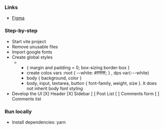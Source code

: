 ### Links

- [Figma](https://www.figma.com/file/IjFviYTTjAj6QReUX0WKic/Ignite-Feed-(Community)?node-id=0%3A1&t=VpIlTQqmIJkpB3iK-0)

### Step-by-step

- Start vite project
- Remove unusable files
- Import google fonts
- Create global styles
  - * { margin and padding = 0; box-sizing border-box }
	- create colos vars :root { --white: #ffffff; } , dps var(---white)
	- body { background, color }
	- body, input, textarea, button { font-family, weight, size }. It does not inherit body font styling
- Develop the UI
	[X] Header
	[X] Sidebar
	[ ] Post List
	[ ] Comments form
	[ ] Comments list

### Run locally

- Install dependencies: yarn